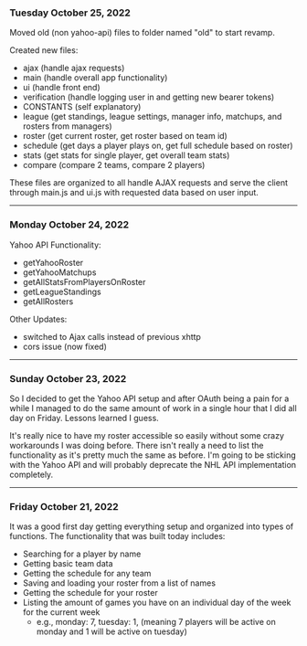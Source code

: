 ### Tuesday October 25, 2022

Moved old (non yahoo-api) files to folder named "old" to start revamp.

Created new files:
- ajax (handle ajax requests)
- main (handle overall app functionality)
- ui (handle front end)
- verification (handle logging user in and getting new bearer tokens)
- CONSTANTS (self explanatory)
- league (get standings, league settings, manager info, matchups, and rosters from managers)
- roster (get current roster, get roster based on team id)
- schedule (get days a player plays on, get full schedule based on roster)
- stats (get stats for single player, get overall team stats)
- compare (compare 2 teams, compare 2 players)

These files are organized to all handle AJAX requests and serve the client through main.js and ui.js with requested data based on user input.

- - -
### Monday October 24, 2022

Yahoo API Functionality:
- getYahooRoster
- getYahooMatchups
- getAllStatsFromPlayersOnRoster
- getLeagueStandings
- getAllRosters

Other Updates:
- switched to Ajax calls instead of previous xhttp
- cors issue (now fixed)

- - -
### Sunday October 23, 2022

So I decided to get the Yahoo API setup and after OAuth being a pain for a while I managed to do the same amount of work in a single hour that I did all day on Friday. Lessons learned I guess.

It's really nice to have my roster accessible so easily without some crazy workarounds I was doing before. There isn't really a need to list the functionality as it's pretty much the same as before. I'm going to be sticking with the Yahoo API and will probably deprecate the NHL API implementation completely.

- - -
### Friday October 21, 2022

It was a good first day getting everything setup and organized into types of functions. The functionality that was built today includes:
- Searching for a player by name
- Getting basic team data
- Getting the schedule for any team
- Saving and loading your roster from a list of names
- Getting the schedule for your roster
- Listing the amount of games you have on an individual day of the week for the current week
  - e.g., monday: 7, tuesday: 1, (meaning 7 players will be active on monday and 1 will be active on tuesday)
